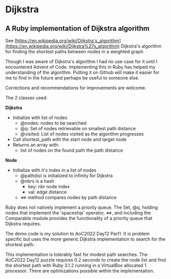 # Dijkstra


## **A Ruby implementation of Dijkstra algorithm**

See [https://en.wikipedia.org/wiki/Dijkstra's_algorithm](https://en.wikipedia.org/wiki/Dijkstra%27s_algorithm) Dijkstra's algorithm for finding the shortest paths between nodes in a weighted graph

Though I was aware of Dijkstra's algorithm I had no use case for it until I encountered Advent of Code. Implementing this in Ruby has helped my understanding of the algorithm. Putting it on Github will make it easier for me to find in the future and perhaps be useful to someone else. 

Corrections and recommendations for improvements are welcome.


The 2 classes used:

**Dijkstra** 
 - Initialize with list of nodes  
	- @nodes: nodes to be searched  
    - @q: Set of nodes retrievable on smallest path distance 
    - @visited: List of nodes visited as the algorithm progresses
 - Call shortest_path with the start node and target node
 - Returns an array with: 
	  - list of nodes on the found path the path distance

**Node** 

 - Initialize with it's index in a list of nodes
	 - @pathdist is initialized to infinity for Dijkstra
	 - @nbrs is a hash
		 - key: nbr node index
		 - val: edge distance
	 - <=> method compares nodes by path distance


Ruby does not natively implement a priority queue. The Set, @q, holding nodes that implement the 'spaceship' operator, <=>, and including the Comparable module provides the functionality of a priority queue that Dijkstra requires.

The demo code is my solution to AoC2022 Day12 Part1. It is problem specific but uses the more generic Dijkstra implementation to search for the shortest path.

This implementation is tolerably fast for modest path searches. The AoC2022 Day12 puzzle requires 0.2 seconds to create the node list and find the shortest path with Ruby 3.1.2 running in a VirtualBox allocated 1 processor. There are optimizations possible within the implementation. 
